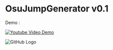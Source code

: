 # OsuJumpGenerator v0.1

Demo :

[![Youtube Video Demo](https://img.youtube.com/vi/I5sU1_E3QiE/0.jpg)](https://www.youtube.com/watch?v=I5sU1_E3QiE)

![GitHub Logo](https://image.noelshack.com/fichiers/2021/53/7/1609680861-chart.png)
